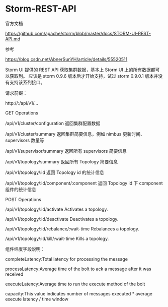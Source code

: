 # Storm-REST-API

官方文档

https://github.com/apache/storm/blob/master/docs/STORM-UI-REST-API.md

参考

https://blog.csdn.net/AbnerSunYH/article/details/55520511


Storm UI 提供的 REST API 获取集群数据，基本上 Storm UI 上的所有数据都可以获取到。
应该是 storm 0.9.6 版本后才开始支持，试过 storm 0.9.0.1 版本并没有支持该系列接口。



请求前缀：

http://<ui-host>:<ui-port>/api/v1/...



GET Operations

/api/v1/cluster/configuration     返回集群配置数据

/api/v1/cluster/summary                   返回集群简要信息，例如 nimbus 更新时间、supervisors 数量等

/api/v1/supervisor/summary            返回所有 supervisors 简要信息

/api/v1/topology/summary                 返回所有 Topology 简要信息

/api/v1/topology/:id                          返回 Topology id 的统计信息

/api/v1/topology/:id/component/:component   返回 Topology id 下 component 组件的统计信息



POST Operations

/api/v1/topology/:id/activate                              Activates a topology.

/api/v1/topology/:id/deactivate                          Deactivates a topology.

/api/v1/topology/:id/rebalance/:wait-time   Rebalances a topology.

/api/v1/topology/:id/kill/:wait-time               Kills a topology.



组件纬度字段说明：

completeLatency:Total latency for processing the message
  
processLatency:Average time of the bolt to ack a message after it was received

executeLatency:Average time to run the execute method of the bolt

capacity:This value indicates number of messages executed * average execute latency / time window
